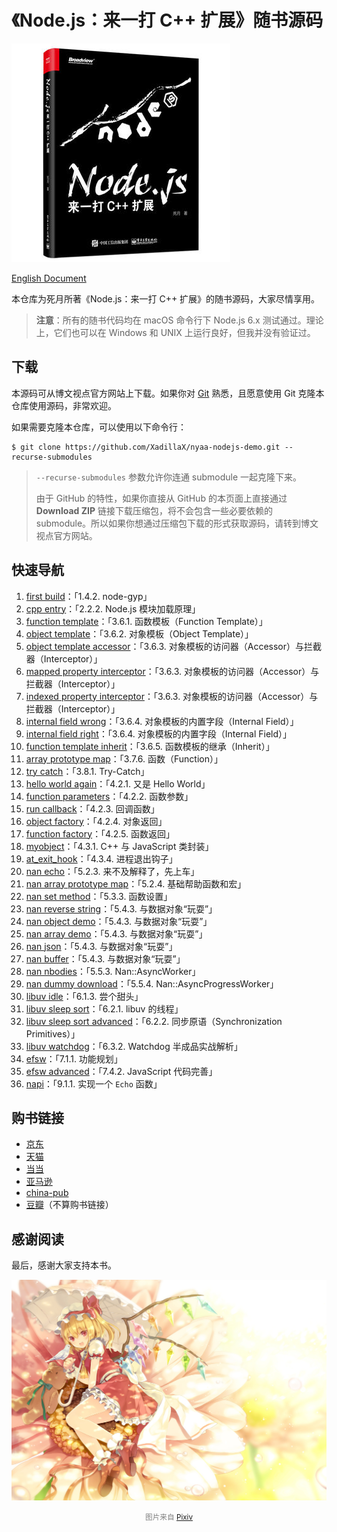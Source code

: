 # 《Node.js：来一打 C++ 扩展》随书源码

![封面](cover.jpg)

[English Document](README_en.md)

本仓库为死月所著《Node.js：来一打 C++ 扩展》的随书源码，大家尽情享用。

> **注意**：所有的随书代码均在 macOS 命令行下 Node.js 6.x 测试通过。理论上，它们也可以在 Windows 和 UNIX 上运行良好，但我并没有验证过。

## 下载

本源码可从博文视点官方网站上下载。如果你对 [Git](https://git-scm.com/) 熟悉，且愿意使用 Git 克隆本仓库使用源码，非常欢迎。

如果需要克隆本仓库，可以使用以下命令行：

```shell
$ git clone https://github.com/XadillaX/nyaa-nodejs-demo.git --recurse-submodules
```

> `--recurse-submodules` 参数允许你连通 submodule 一起克隆下来。
>
> 由于 GitHub 的特性，如果你直接从 GitHub 的本页面上直接通过 **Download ZIP** 链接下载压缩包，将不会包含一些必要依赖的 submodule。所以如果你想通过压缩包下载的形式获取源码，请转到博文视点官方网站。

## 快速导航

1. [first build](1.%20first%20build)：「1.4.2. node-gyp」
2. [cpp entry](2.%20cpp%20entry)：「2.2.2. Node.js 模块加载原理」
3. [function template](3.%20function%20template)：「3.6.1. 函数模板（Function Template）」
4. [object template](4.%20object%20template)：「3.6.2. 对象模板（Object Template）」
5. [object template accessor](5.%20object%20template%20accessor)：「3.6.3. 对象模板的访问器（Accessor）与拦截器（Interceptor）」
6. [mapped property interceptor](6.%20mapped%20property%20interceptor)：「3.6.3. 对象模板的访问器（Accessor）与拦截器（Interceptor）」
7. [indexed property interceptor](7.%20indexed%20property%20interceptor)：「3.6.3. 对象模板的访问器（Accessor）与拦截器（Interceptor）」
8. [internal field wrong](8.%20internal%20field%20wrong)：「3.6.4. 对象模板的内置字段（Internal Field）」
9. [internal field right](9.%20internal%20field%20right)：「3.6.4. 对象模板的内置字段（Internal Field）」
10. [function template inherit](10.%20function%20template%20inherit)：「3.6.5. 函数模板的继承（Inherit）」
11. [array prototype map](11.%20array%20prototype%20map)：「3.7.6. 函数（Function）」
12. [try catch](12.%20try%20catch)：「3.8.1. Try-Catch」
13. [hello world again](13.%20hello%20world%20again)：「4.2.1. 又是 Hello World」
14. [function parameters](14.%20function%20parameters)：「4.2.2. 函数参数」
15. [run callback](15.%20run%20callback)：「4.2.3. 回调函数」
16. [object factory](16.%20object%20factory)：「4.2.4. 对象返回」
17. [function factory](17.%20function%20factory)：「4.2.5. 函数返回」
18. [myobject](18.%20myobject)：「4.3.1. C++ 与 JavaScript 类封装」
19. [at_exit_hook](19.%20at_exit_hook)：「4.3.4. 进程退出钩子」
20. [nan echo](20.%20nan%20echo)：「5.2.3. 来不及解释了，先上车」
21. [nan array prototype map](21.%20nan%20array%20prototype%20map)：「5.2.4. 基础帮助函数和宏」
22. [nan set method](22.%20nan%20set%20method)：「5.3.3. 函数设置」
23. [nan reverse string](23.%20nan%20reverse%20string)：「5.4.3. 与数据对象“玩耍”」
24. [nan object demo](24.%20nan%20object%20demo)：「5.4.3. 与数据对象“玩耍”」
25. [nan array demo](25.%20nan%20array%20demo)：「5.4.3. 与数据对象“玩耍”」
26. [nan json](26.%20nan%20json)：「5.4.3. 与数据对象“玩耍”」
27. [nan buffer](27.%20nan%20buffer)：「5.4.3. 与数据对象“玩耍”」
28. [nan nbodies](28.%20nan%20nbodies)：「5.5.3. Nan::AsyncWorker」
29. [nan dummy download](29.%20nan%20dummy%20download)：「5.5.4. Nan::AsyncProgressWorker」
30. [libuv idle](30.%20libuv%20idle)：「6.1.3. 尝个甜头」
31. [libuv sleep sort](31.%20libuv%20sleep%20sort)：「6.2.1. libuv 的线程」
32. [libuv sleep sort advanced](32.%20libuv%20sleep%20sort%20advanced)：「6.2.2. 同步原语（Synchronization Primitives）」
33. [libuv watchdog](33.%20libuv%20watchdog)：「6.3.2. Watchdog 半成品实战解析」
34. [efsw](34.%20efsw)：「7.1.1. 功能规划」
35. [efsw advanced](https://github.com/XadillaX/node-efsw/tree/85cc5b816c3e04b4df92f63592f5e9ce99808418)：「7.4.2. JavaScript 代码完善」
36. [napi](36.%20napi)：「9.1.1. 实现一个 `Echo` 函数」

## 购书链接

+ [京东](https://item.jd.com/12380404.html)
+ [天猫](https://detail.tmall.com/item.htm?id=571628730908&cat_id=2)
+ [当当](http://product.dangdang.com/25291814.html)
+ [亚马逊](https://www.amazon.cn/dp/B07DL8GHQC/ie=UTF8&qid=1528969734)
+ [china-pub](http://product.china-pub.com/8039217)
+ [豆瓣](https://book.douban.com/subject/30247892/)（不算购书链接）

## 感谢阅读

最后，感谢大家支持本书。

![フランドール・スカーレット](flandre.jpg)

<center><font color="gray"><small>图片来自 <a target="_blank" href="https://www.pixiv.net/member_illust.php?mode=medium&illust_id=35873732">Pixiv</a></small></font></center>
